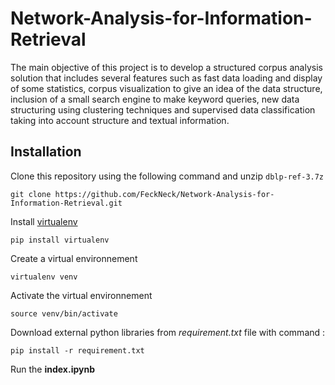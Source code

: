 # Network-Analysis-for-Information-Retrieval

The main objective of this project is to develop a structured corpus analysis solution that includes several features such as fast data loading and display of some statistics, corpus visualization to give an idea of the data structure, 
inclusion of a small search engine to make keyword queries, new data structuring using clustering techniques and supervised data classification taking into account structure and textual information.

## Installation
Clone this repository using the following command and unzip `dblp-ref-3.7z`
```
git clone https://github.com/FeckNeck/Network-Analysis-for-Information-Retrieval.git
```
Install [virtualenv](https://virtualenv.pypa.io/en/latest/)
```
pip install virtualenv
```
Create a virtual environnement 
```
virtualenv venv
```
Activate the virtual environnement
```
source venv/bin/activate
```
Download external python libraries from *requirement.txt* file with command :
```
pip install -r requirement.txt
```
Run the **index.ipynb**
